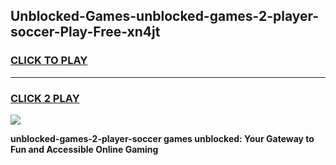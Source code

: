 
## Unblocked-Games-unblocked-games-2-player-soccer-Play-Free-xn4jt
<h3>
<a href="https://premium76.site?title=unblocked-games-2-player-soccer&ref=22A">CLICK TO PLAY</a></h3>
<hr>

<h3>
<a href="https://premium76.site?title=unblocked-games-2-player-soccer&ref=22A">CLICK 2 PLAY</a>
  
</h3>

<a href="https://premium76.site?title=unblocked-games-2-player-soccer&ref=22A"><img src="https://clearcache.store/games.png"></a>


**unblocked-games-2-player-soccer games unblocked: Your Gateway to Fun and Accessible Online Gaming**
